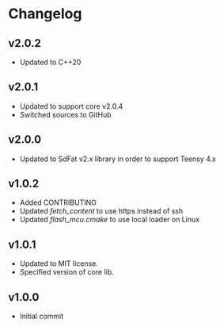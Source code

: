 # Changelog

## v2.0.2
- Updated to C++20

## v2.0.1
- Updated to support core v2.0.4
- Switched sources to GitHub

## v2.0.0
- Updated to SdFat v2.x library in order to support Teensy 4.x

## v1.0.2
- Added CONTRIBUTING
- Updated *fetch_content* to use https instead of ssh
- Updated *flash_mcu.cmake* to use local loader on Linux

## v1.0.1
- Updated to MIT license.
- Specified version of core lib.

## v1.0.0
- Initial commit